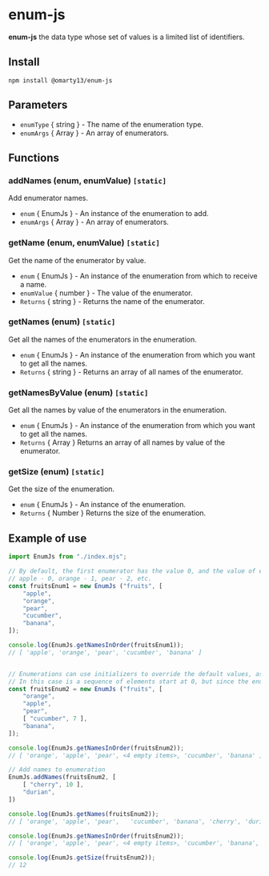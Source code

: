 # enum-js

**enum-js** the data type whose set of values is a limited list of identifiers.

## Install

```
npm install @omarty13/enum-js
```

## Parameters

* `enumType` { string } - The name of the enumeration type.
* `enumArgs` { Array } - An array of enumerators.

## Functions

### **addNames** (enum, enumValue) `[static]`
Add enumerator names.
* `enum` { EnumJs } - An instance of the enumeration to add.
* `enumArgs` { Array } - An array of enumerators.

### **getName** (enum, enumValue) `[static]`
Get the name of the enumerator by value.
* `enum` { EnumJs } - An instance of the enumeration from which to receive a name.
* `enumValue` { number } - The value of the enumerator.
* `Returns` { string } - Returns the name of the enumerator.

### **getNames** (enum) `[static]`
Get all the names of the enumerators in the enumeration.
* `enum` { EnumJs } - An instance of the enumeration from which you want to get all the names.
* `Returns` { string } - Returns an array of all names of the enumerator.

### **getNamesByValue** (enum) `[static]`
Get all the names by value of the enumerators in the enumeration.
* `enum` { EnumJs } - An instance of the enumeration from which you want to get all the names.
* `Returns` { Array } Returns an array of all names by value of the enumerator.

### **getSize** (enum) `[static]`
Get the size of the enumeration.
* `enum` { EnumJs } - An instance of the enumeration.
* `Returns` { Number } Returns the size of the enumeration.

## Example of use

```javascript
import EnumJs from "./index.mjs";

// By default, the first enumerator has the value 0, and the value of each successive enumerator is increased by 1.
// apple - 0, orange - 1, pear - 2, etc.
const fruitsEnum1 = new EnumJs ("fruits", [
	"apple",
	"orange",
	"pear",
	"cucumber",
	"banana",
]);

console.log(EnumJs.getNamesInOrder(fruitsEnum1));
// [ 'apple', 'orange', 'pear', 'cucumber', 'banana' ]


// Enumerations can use initializers to override the default values, as shown in the following example.
// In this case is a sequence of elements start at 0, but since the enumerator cucumber sequence continues with 7.
const fruitsEnum2 = new EnumJs ("fruits", [
	"orange",
	"apple",
	"pear",
	[ "cucumber", 7 ],
	"banana",
]);

console.log(EnumJs.getNamesInOrder(fruitsEnum2));
// [ 'orange', 'apple', 'pear', <4 empty items>, 'cucumber', 'banana' ]

// Add names to enumeration
EnumJs.addNames(fruitsEnum2, [
	[ "cherry", 10 ],
	"durian",
])

console.log(EnumJs.getNames(fruitsEnum2));
// [ 'orange', 'apple', 'pear',   'cucumber', 'banana', 'cherry', 'durian' ]

console.log(EnumJs.getNamesInOrder(fruitsEnum2));
// [ 'orange', 'apple', 'pear', <4 empty items>, 'cucumber', 'banana', <1 empty item>, 'cherry', 'durian' ]

console.log(EnumJs.getSize(fruitsEnum2));
// 12
```
